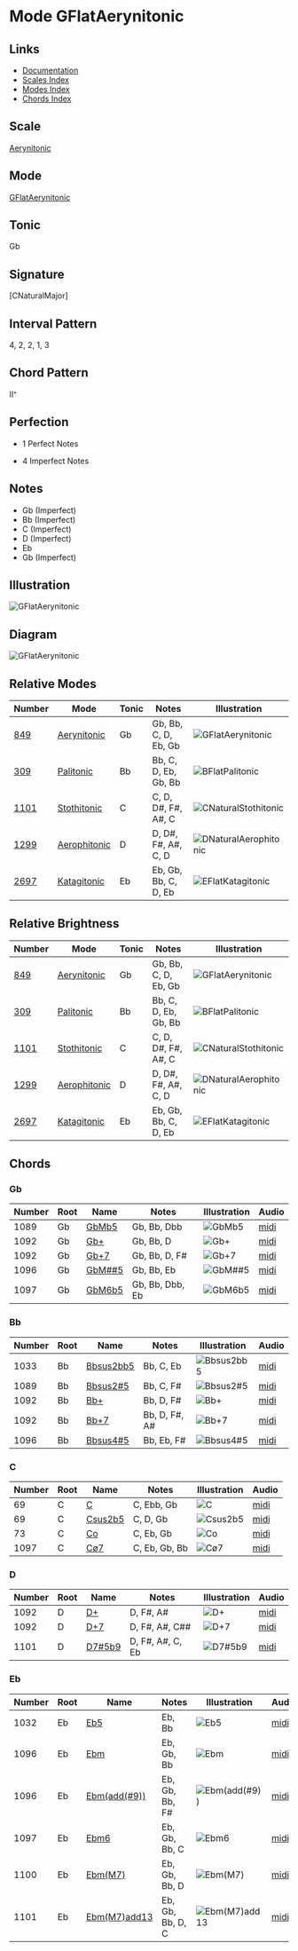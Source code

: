 # Mode GFlatAerynitonic

## Links

- [Documentation](README.md)
- [Scales Index](Scales.md)
- [Modes Index](Modes.md)
- [Chords Index](Chords.md)

## Scale

[Aerynitonic](ScaleAerynitonic.md)

## Mode

[GFlatAerynitonic](ModeGFlatAerynitonic.md)

## Tonic

Gb

## Signature

[CNaturalMajor]

## Interval Pattern

4, 2, 2, 1, 3

## Chord Pattern

II⁺

## Perfection

 - 1 Perfect Notes

 - 4 Imperfect Notes

## Notes

- Gb (Imperfect)
- Bb (Imperfect)
- C (Imperfect)
- D (Imperfect)
- Eb
- Gb (Imperfect)

## Illustration

![GFlatAerynitonic](ModeGFlatAerynitonic.png)

## Diagram

![GFlatAerynitonic](CircleModeGFlatAerynitonic.png)

## Relative Modes

| Number | Mode | Tonic | Notes | Illustration |
|--------|------|-------|-------|--------------|
| [849](https://ianring.com/musictheory/scales/849) | [Aerynitonic](ModeAerynitonic.md) | Gb | Gb, Bb, C, D, Eb, Gb | ![GFlatAerynitonic](ModeGFlatAerynitonic.png) |
| [309](https://ianring.com/musictheory/scales/309) | [Palitonic](ModePalitonic.md) | Bb | Bb, C, D, Eb, Gb, Bb | ![BFlatPalitonic](ModeBFlatPalitonic.png) |
| [1101](https://ianring.com/musictheory/scales/1101) | [Stothitonic](ModeStothitonic.md) | C | C, D, D#, F#, A#, C | ![CNaturalStothitonic](ModeCNaturalStothitonic.png) |
| [1299](https://ianring.com/musictheory/scales/1299) | [Aerophitonic](ModeAerophitonic.md) | D | D, D#, F#, A#, C, D | ![DNaturalAerophitonic](ModeDNaturalAerophitonic.png) |
| [2697](https://ianring.com/musictheory/scales/2697) | [Katagitonic](ModeKatagitonic.md) | Eb | Eb, Gb, Bb, C, D, Eb | ![EFlatKatagitonic](ModeEFlatKatagitonic.png) |
## Relative Brightness

| Number | Mode | Tonic | Notes | Illustration |
|--------|------|-------|-------|--------------|
| [849](https://ianring.com/musictheory/scales/849) | [Aerynitonic](ModeAerynitonic.md) | Gb | Gb, Bb, C, D, Eb, Gb | ![GFlatAerynitonic](CircleModeGFlatAerynitonic.png) |
| [309](https://ianring.com/musictheory/scales/309) | [Palitonic](ModePalitonic.md) | Bb | Bb, C, D, Eb, Gb, Bb | ![BFlatPalitonic](CircleModeBFlatPalitonic.png) |
| [1101](https://ianring.com/musictheory/scales/1101) | [Stothitonic](ModeStothitonic.md) | C | C, D, D#, F#, A#, C | ![CNaturalStothitonic](CircleModeCNaturalStothitonic.png) |
| [1299](https://ianring.com/musictheory/scales/1299) | [Aerophitonic](ModeAerophitonic.md) | D | D, D#, F#, A#, C, D | ![DNaturalAerophitonic](CircleModeDNaturalAerophitonic.png) |
| [2697](https://ianring.com/musictheory/scales/2697) | [Katagitonic](ModeKatagitonic.md) | Eb | Eb, Gb, Bb, C, D, Eb | ![EFlatKatagitonic](CircleModeEFlatKatagitonic.png) |

## Chords

### Gb

| Number | Root | Name | Notes | Illustration | Audio |
|--------|------|------|-------|--------------|-------|
| 1089 | Gb | [GbMb5](ChordGFlatMajorFlatFifth.md) | Gb, Bb, Dbb | ![GbMb5](ChordGFlatMajorFlatFifthRootPosition.png) | [midi](ChordGFlatMajorFlatFifthRootPosition.mid) |
| 1092 | Gb | [Gb+](ChordGFlatAugmented.md) | Gb, Bb, D | ![Gb+](ChordGFlatAugmentedRootPosition.png) | [midi](ChordGFlatAugmentedRootPosition.mid) |
| 1092 | Gb | [Gb+7](ChordGFlatAugmentedAugmentedSeventh.md) | Gb, Bb, D, F# | ![Gb+7](ChordGFlatAugmentedAugmentedSeventhRootPosition.png) | [midi](ChordGFlatAugmentedAugmentedSeventhRootPosition.mid) |
| 1096 | Gb | [GbM##5](ChordGFlatMajorDoubleSharpFifth.md) | Gb, Bb, Eb | ![GbM##5](ChordGFlatMajorDoubleSharpFifthRootPosition.png) | [midi](ChordGFlatMajorDoubleSharpFifthRootPosition.mid) |
| 1097 | Gb | [GbM6b5](ChordGFlatMajorSixthFlatFifth.md) | Gb, Bb, Dbb, Eb | ![GbM6b5](ChordGFlatMajorSixthFlatFifthRootPosition.png) | [midi](ChordGFlatMajorSixthFlatFifthRootPosition.mid) |

### Bb

| Number | Root | Name | Notes | Illustration | Audio |
|--------|------|------|-------|--------------|-------|
| 1033 | Bb | [Bbsus2bb5](ChordBFlatSuspendedSecondDoubleFlatFifth.md) | Bb, C, Eb | ![Bbsus2bb5](ChordBFlatSuspendedSecondDoubleFlatFifthRootPosition.png) | [midi](ChordBFlatSuspendedSecondDoubleFlatFifthRootPosition.mid) |
| 1089 | Bb | [Bbsus2#5](ChordBFlatSuspendedSecondSharpFifth.md) | Bb, C, F# | ![Bbsus2#5](ChordBFlatSuspendedSecondSharpFifthRootPosition.png) | [midi](ChordBFlatSuspendedSecondSharpFifthRootPosition.mid) |
| 1092 | Bb | [Bb+](ChordBFlatAugmented.md) | Bb, D, F# | ![Bb+](ChordBFlatAugmentedRootPosition.png) | [midi](ChordBFlatAugmentedRootPosition.mid) |
| 1092 | Bb | [Bb+7](ChordBFlatAugmentedAugmentedSeventh.md) | Bb, D, F#, A# | ![Bb+7](ChordBFlatAugmentedAugmentedSeventhRootPosition.png) | [midi](ChordBFlatAugmentedAugmentedSeventhRootPosition.mid) |
| 1096 | Bb | [Bbsus4#5](ChordBFlatSuspendedFourthSharpFifth.md) | Bb, Eb, F# | ![Bbsus4#5](ChordBFlatSuspendedFourthSharpFifthRootPosition.png) | [midi](ChordBFlatSuspendedFourthSharpFifthRootPosition.mid) |

### C

| Number | Root | Name | Notes | Illustration | Audio |
|--------|------|------|-------|--------------|-------|
| 69 | C | [C](ChordCNaturalDiminishedFlatThird.md) | C, Ebb, Gb | ![C](ChordCNaturalDiminishedFlatThirdRootPosition.png) | [midi](ChordCNaturalDiminishedFlatThirdRootPosition.mid) |
| 69 | C | [Csus2b5](ChordCNaturalSuspendedSecondFlatFifth.md) | C, D, Gb | ![Csus2b5](ChordCNaturalSuspendedSecondFlatFifthRootPosition.png) | [midi](ChordCNaturalSuspendedSecondFlatFifthRootPosition.mid) |
| 73 | C | [Co](ChordCNaturalDiminished.md) | C, Eb, Gb | ![Co](ChordCNaturalDiminishedRootPosition.png) | [midi](ChordCNaturalDiminishedRootPosition.mid) |
| 1097 | C | [Cø7](ChordCNaturalHalfDiminishedSeventh.md) | C, Eb, Gb, Bb | ![Cø7](ChordCNaturalHalfDiminishedSeventhRootPosition.png) | [midi](ChordCNaturalHalfDiminishedSeventhRootPosition.mid) |

### D

| Number | Root | Name | Notes | Illustration | Audio |
|--------|------|------|-------|--------------|-------|
| 1092 | D | [D+](ChordDNaturalAugmented.md) | D, F#, A# | ![D+](ChordDNaturalAugmentedRootPosition.png) | [midi](ChordDNaturalAugmentedRootPosition.mid) |
| 1092 | D | [D+7](ChordDNaturalAugmentedAugmentedSeventh.md) | D, F#, A#, C## | ![D+7](ChordDNaturalAugmentedAugmentedSeventhRootPosition.png) | [midi](ChordDNaturalAugmentedAugmentedSeventhRootPosition.mid) |
| 1101 | D | [D7#5b9](ChordDNaturalDominantSeventhSharpFifthFlatNinth.md) | D, F#, A#, C, Eb | ![D7#5b9](ChordDNaturalDominantSeventhSharpFifthFlatNinthRootPosition.png) | [midi](ChordDNaturalDominantSeventhSharpFifthFlatNinthRootPosition.mid) |

### Eb

| Number | Root | Name | Notes | Illustration | Audio |
|--------|------|------|-------|--------------|-------|
| 1032 | Eb | [Eb5](ChordEFlatPowerChord.md) | Eb, Bb | ![Eb5](ChordEFlatPowerChordRootPosition.png) | [midi](ChordEFlatPowerChordRootPosition.mid) |
| 1096 | Eb | [Ebm](ChordEFlatMinor.md) | Eb, Gb, Bb | ![Ebm](ChordEFlatMinorRootPosition.png) | [midi](ChordEFlatMinorRootPosition.mid) |
| 1096 | Eb | [Ebm(add(#9))](ChordEFlatMinorAddSharpNinth.md) | Eb, Gb, Bb, F# | ![Ebm(add(#9))](ChordEFlatMinorAddSharpNinthRootPosition.png) | [midi](ChordEFlatMinorAddSharpNinthRootPosition.mid) |
| 1097 | Eb | [Ebm6](ChordEFlatMinorSixth.md) | Eb, Gb, Bb, C | ![Ebm6](ChordEFlatMinorSixthRootPosition.png) | [midi](ChordEFlatMinorSixthRootPosition.mid) |
| 1100 | Eb | [Ebm(M7)](ChordEFlatMinorMajorSeventh.md) | Eb, Gb, Bb, D | ![Ebm(M7)](ChordEFlatMinorMajorSeventhRootPosition.png) | [midi](ChordEFlatMinorMajorSeventhRootPosition.mid) |
| 1101 | Eb | [Ebm(M7)add13](ChordEFlatMinorMajorSeventhAddThirteenth.md) | Eb, Gb, Bb, D, C | ![Ebm(M7)add13](ChordEFlatMinorMajorSeventhAddThirteenthRootPosition.png) | [midi](ChordEFlatMinorMajorSeventhAddThirteenthRootPosition.mid) |

